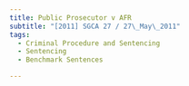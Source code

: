 ```yaml
---
title: Public Prosecutor v AFR
subtitle: "[2011] SGCA 27 / 27\_May\_2011"
tags:
  - Criminal Procedure and Sentencing
  - Sentencing
  - Benchmark Sentences

---
```


